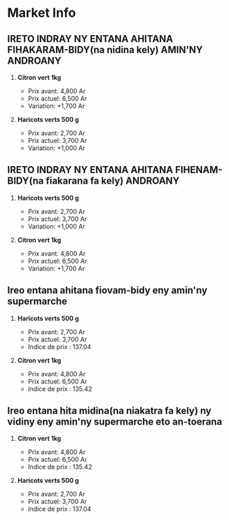 # Market Info

## IRETO INDRAY NY ENTANA AHITANA FIHAKARAM-BIDY(na nidina kely) AMIN'NY ANDROANY

1. **Citron vert 1kg**
   - Prix avant: 4,800 Ar
   - Prix actuel: 6,500 Ar
   - Variation: +1,700 Ar

2. **Haricots verts 500 g**
   - Prix avant: 2,700 Ar
   - Prix actuel: 3,700 Ar
   - Variation: +1,000 Ar

## IRETO INDRAY NY ENTANA AHITANA FIHENAM-BIDY(na fiakarana fa kely) ANDROANY

1. **Haricots verts 500 g**
   - Prix avant: 2,700 Ar
   - Prix actuel: 3,700 Ar
   - Variation: +1,000 Ar

2. **Citron vert 1kg**
   - Prix avant: 4,800 Ar
   - Prix actuel: 6,500 Ar
   - Variation: +1,700 Ar

## Ireo entana ahitana fiovam-bidy eny amin'ny supermarche

1. **Haricots verts 500 g**
   - Prix avant: 2,700 Ar
   - Prix actuel: 3,700 Ar
   - Indice de prix : 137.04

2. **Citron vert 1kg**
   - Prix avant: 4,800 Ar
   - Prix actuel: 6,500 Ar
   - Indice de prix : 135.42

## Ireo entana hita midina(na niakatra fa kely) ny vidiny eny amin'ny supermarche eto an-toerana

1. **Citron vert 1kg**
   - Prix avant: 4,800 Ar
   - Prix actuel: 6,500 Ar
   - Indice de prix : 135.42

2. **Haricots verts 500 g**
   - Prix avant: 2,700 Ar
   - Prix actuel: 3,700 Ar
   - Indice de prix : 137.04

